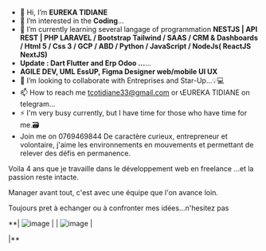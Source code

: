 - 👋 Hi, I’m **EUREKA TIDIANE**
- 👀 I’m interested in the **Coding**...
- 🌱 I’m currently learning several langage of programmation **NESTJS | API REST | PHP LARAVEL / Bootstrap Tailwind / SAAS / CRM & Dashboards / Html 5 / Css 3  / GCP / ABD / Python / JavaScript / NodeJs( ReactJS NextJS)** 
- **Update : Dart Flutter and Erp Odoo \...**...
- **AGILE DEV, UML EssUP, Figma Designer web/mobile UI UX**
- 💞️ I’m looking to collaborate with Entreprises and Star-Up...💡💻
- 📫 How to reach me  tcotidiane33@gmail.com or 📞EUREKA TIDIANE on telegram...
- ⚡ I'm very busy currently, but I have time for those who have time for me.🗃
- Join me on 0769469844
De caractère curieux, entrepreneur et volontaire, j'aime les environnements en mouvements et permettant de relever des défis en permanence.

Voila 4 ans que je travaille dans le développement web en freelance ...et la passion reste intacte.

Manager avant tout, c'est avec une équipe que l'on avance loin.

Toujours pret à echanger ou à confronter mes idées...n'hesitez pas
<!---
tcotidiane33/tcotidiane33 is a ✨ special ✨ repository because its `README.md` (this file) appears on your GitHub profile.
You can click the Preview link to take a look at your changes.
--->
**| ![image](https://user-images.githubusercontent.com/51900661/169071619-4f354d83-5697-4b98-83f4-402b5b1cee61.png)  | 
| ![image](https://user-images.githubusercontent.com/51900661/169071750-a5d8f7ed-34fe-4882-addd-b0e3f9318a0c.png) |

|**
